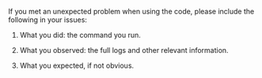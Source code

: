If you met an unexpected problem when using the code, please include the following in your issues:

1. What you did: the command you run.

2. What you observed: the full logs and other relevant information.

3. What you expected, if not obvious.
